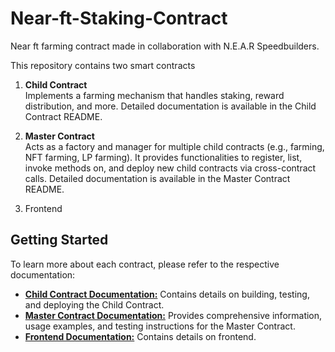 # Near-ft-Staking-Contract
Near ft farming contract made in collaboration with N.E.A.R Speedbuilders.

This repository contains two smart contracts

1. **Child Contract**  
   Implements a farming mechanism that handles staking, reward distribution, and more. Detailed documentation is available in the Child Contract README.

2. **Master Contract**  
   Acts as a factory and manager for multiple child contracts (e.g., farming, NFT farming, LP farming). It provides functionalities to register, list, invoke methods on, and deploy new child contracts via cross-contract calls. Detailed documentation is available in the Master Contract README.

3. Frontend

## Getting Started

To learn more about each contract, please refer to the respective documentation:
- **[Child Contract Documentation:](./child-contract/README.md)**
Contains details on building, testing, and deploying the Child Contract.
- **[Master Contract Documentation:](./master-contract/README.md)** Provides comprehensive information, usage examples, and testing instructions for the Master Contract.
- **[Frontend Documentation:](./frontend/README.md)**
Contains details on frontend.
